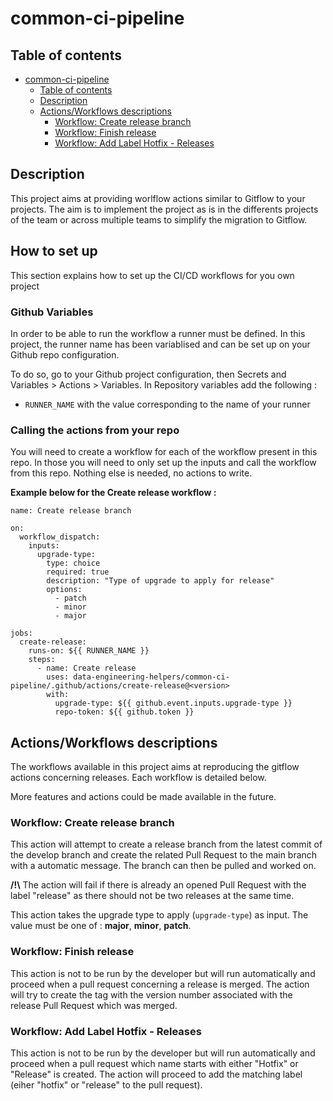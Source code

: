# common-ci-pipeline

## Table of contents

- [common-ci-pipeline](#common-ci-pipeline)
  - [Table of contents](#table-of-contents)
  - [Description](#description)
  - [Actions/Workflows descriptions](#actionsworkflows-descriptions)
    - [Workflow: Create release branch](#workflow-create-release-branch)
    - [Workflow: Finish release](#workflow-finish-release)
    - [Workflow: Add Label Hotfix - Releases](#workflow-add-label-hotfix---releases)

## Description

This project aims at providing worlflow actions similar to Gitflow to your projects. The aim is to implement the project as is in the differents projects of the team or across multiple teams to simplify the migration to Gitflow.

## How to set up

This section explains how to set up the CI/CD workflows for you own project

### Github Variables 

In order to be able to run the workflow a runner must be defined. In this project, the runner name has been variablised and can be set up on your Github repo configuration. 

To do so, go to your Github project configuration, then Secrets and Variables  > Actions > Variables. In Repository variables add the following :
- `RUNNER_NAME` with the value corresponding to the name of your runner 

### Calling the actions from your repo

You will need to create a workflow for each of the workflow present in this repo. In those you will need to only set up the inputs and call the workflow from this repo. Nothing else is needed, no actions to write.

**Example below for the Create release workflow :**

```
name: Create release branch

on:
  workflow_dispatch:
    inputs:
      upgrade-type:
        type: choice
        required: true
        description: "Type of upgrade to apply for release"
        options:
          - patch
          - minor
          - major

jobs:
  create-release:
    runs-on: ${{ RUNNER_NAME }}
    steps:
      - name: Create release
        uses: data-engineering-helpers/common-ci-pipeline/.github/actions/create-release@<version>
        with:
          upgrade-type: ${{ github.event.inputs.upgrade-type }}
          repo-token: ${{ github.token }}
```

## Actions/Workflows descriptions

The workflows available in this project aims at reproducing the gitflow actions concerning releases.
Each workflow is detailed below.

More features and actions could be made available in the future.

### Workflow: Create release branch

This action will attempt to create a release branch from the latest commit of the develop branch and create the related Pull Request to the main branch with a automatic message. The branch can then be pulled and worked on.

**/!\\** The action will fail if there is already an opened Pull Request with the label "release" as there should not be two releases at the same time.

This action takes the upgrade type to apply (`upgrade-type`) as input. The value must be one of : **major**, **minor**, **patch**.

### Workflow: Finish release

This action is not to be run by the developer but will run automatically and proceed when a pull request concerning a release is merged.
The action will try to create the tag with the version number associated with the release Pull Request which was merged.

### Workflow: Add Label Hotfix - Releases

This action is not to be run by the developer but will run automatically and proceed when a pull request which name starts with either "Hotfix" or "Release" is created. The action will proceed to add the matching label (eiher "hotfix" or "release" to the pull request).